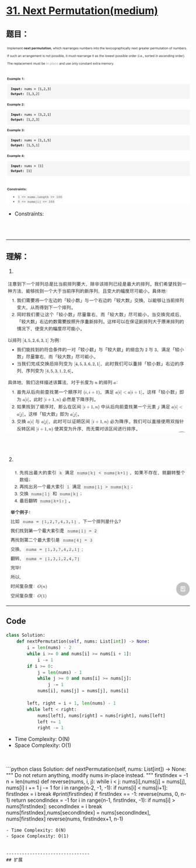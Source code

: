 # [ 31. Next Permutation(medium)](https://leetcode-cn.com/problems/next-permutation/)
## 题目：

![timu](img/31-1.png)
* Constraints:
<br>
<br>

--------------------------------
## 理解：
1. 
![timu](img/31-2.png)

<br>
<br>

2. 
![timu](img/31-3.png)

--------------------------------
## Code

```python
class Solution:
    def nextPermutation(self, nums: List[int]) -> None:
        i = len(nums) - 2
        while i >= 0 and nums[i] >= nums[i + 1]:
            i -= 1
        if i >= 0:
            j = len(nums) - 1
            while j >= 0 and nums[i] >= nums[j]:
                j -= 1
            nums[i], nums[j] = nums[j], nums[i]
        
        left, right = i + 1, len(nums) - 1
        while left < right:
            nums[left], nums[right] = nums[right], nums[left]
            left += 1
            right -= 1


```
- Time Complexity: O(N)
- Space Complexity: O(1)
<br>
<br>
```python
class Solution:
    def nextPermutation(self, nums: List[int]) -> None:
        """
        Do not return anything, modify nums in-place instead.
        """
        firstIndex = -1
        n = len(nums)
        def reverse(nums, i, j):
            while i < j:
                nums[i],nums[j] = nums[j], nums[i]
                i += 1
                j -= 1
        for i in range(n-2, -1, -1):
            if nums[i] < nums[i+1]:
                firstIndex = i
                break
        #print(firstIndex)
        if firstIndex == -1:
            reverse(nums, 0, n-1)
            return 
        secondIndex = -1
        for i in range(n-1, firstIndex, -1):
            if nums[i] > nums[firstIndex]:
                secondIndex = i
                break
        nums[firstIndex],nums[secondIndex] = nums[secondIndex], nums[firstIndex]
        reverse(nums, firstIndex+1, n-1)

```
- Time Complexity: O(N)
- Space Complexity: O(1)

  
--------------------------------
## 扩展